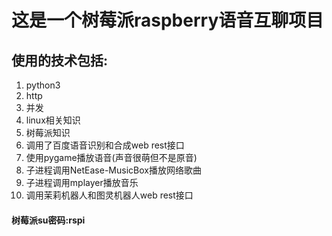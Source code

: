 # 这是一个树莓派raspberry语音互聊项目
## 使用的技术包括:
1. python3
2. http
3. 并发
4. linux相关知识
5. 树莓派知识
6. 调用了百度语音识别和合成web rest接口
7. 使用pygame播放语音(声音很萌但不是原音)
8. 子进程调用NetEase-MusicBox播放网络歌曲
9. 子进程调用mplayer播放音乐
10. 调用茉莉机器人和图灵机器人web rest接口

#### 树莓派su密码:rspi

